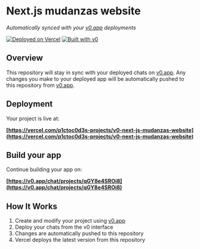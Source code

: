 # Next.js mudanzas website

*Automatically synced with your [v0.app](https://v0.app) deployments*

[![Deployed on Vercel](https://img.shields.io/badge/Deployed%20on-Vercel-black?style=for-the-badge&logo=vercel)](https://vercel.com/p1ctoc0d3s-projects/v0-next-js-mudanzas-website)
[![Built with v0](https://img.shields.io/badge/Built%20with-v0.app-black?style=for-the-badge)](https://v0.app/chat/projects/qGY8e4SROi8)

## Overview

This repository will stay in sync with your deployed chats on [v0.app](https://v0.app).
Any changes you make to your deployed app will be automatically pushed to this repository from [v0.app](https://v0.app).

## Deployment

Your project is live at:

**[https://vercel.com/p1ctoc0d3s-projects/v0-next-js-mudanzas-website](https://vercel.com/p1ctoc0d3s-projects/v0-next-js-mudanzas-website)**

## Build your app

Continue building your app on:

**[https://v0.app/chat/projects/qGY8e4SROi8](https://v0.app/chat/projects/qGY8e4SROi8)**

## How It Works

1. Create and modify your project using [v0.app](https://v0.app)
2. Deploy your chats from the v0 interface
3. Changes are automatically pushed to this repository
4. Vercel deploys the latest version from this repository